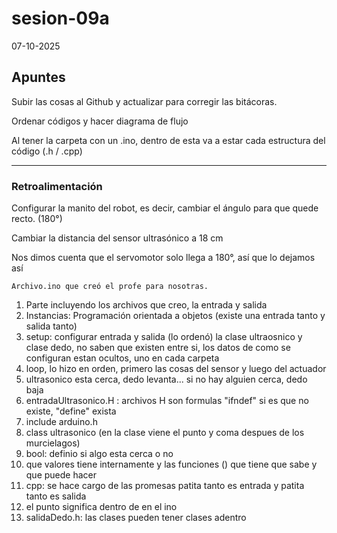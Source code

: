 # sesion-09a

07-10-2025

## Apuntes 

Subir las cosas al Github y actualizar para corregir las bitácoras.

Ordenar códigos y hacer diagrama de flujo

Al tener la carpeta con un .ino, dentro de esta va a estar cada estructura del código (.h / .cpp)

---

### Retroalimentación 

Configurar la manito del robot, es decir, cambiar el ángulo para que quede recto. (180°)

Cambiar la distancia del sensor ultrasónico a 18 cm 

Nos dimos cuenta que el servomotor solo llega a 180°, así que lo dejamos así

`Archivo.ino que creó el profe para nosotras.`

1. Parte incluyendo los archivos que creo, la entrada y salida
2. Instancias: Programación orientada a objetos (existe una entrada tanto y salida tanto)
3. setup: configurar entrada y salida (lo ordenó) la clase ultraosnico y clase dedo, no saben que existen entre si, los datos de como se configuran estan ocultos, uno en cada carpeta 
4. loop, lo hizo en orden, primero las cosas del sensor y luego del actuador
5. ultrasonico esta cerca, dedo levanta... si no hay alguien cerca, dedo baja
6. entradaUltrasonico.H : archivos H son formulas "ifndef" si es que no existe, "define" exista
7. include arduino.h
8. class ultrasonico (en la clase viene el punto y coma despues de los murcielagos)
9. bool: definio si algo esta cerca o no
10. que valores tiene internamente y las funciones () que tiene que sabe y que puede hacer
11. cpp: se hace cargo de las promesas patita tanto es entrada y patita tanto es salida
12. el punto significa dentro de en el ino
13. salidaDedo.h: las clases pueden tener clases adentro

